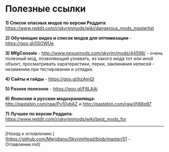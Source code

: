 # Полезные ссылки

**1) Список опасных модов по версии Реддита**: https://www.reddit.com/r/skyrimmods/wiki/dangerous_mods_masterlist

**2) Обучающие видео и список модов для оптимизации** - https://goo.gl/05OWUe

**3) MfgConsole** - http://www.nexusmods.com/skyrim/mods/44596/ - очень полезный мод, позволяющий узнавать, из какого мода тот или иной объект, просматривать харатеристики, перки, заклинания неписей - незаменим при тестировании и отладке.

**4) Сайты и гайды** - https://goo.gl/hzAmQl

**5) Разное полезное** - https://goo.gl/F8LAAi

**6) Японские и русские модохранилища:** http://pastebin.com/raw/Py10ybAZ и http://pastebin.com/raw/ifj88p97

**7) Лучшее по версии Реддита**: https://www.reddit.com/r/skyrimmods/wiki/best_mods_for

------

[*Назад к оглавлению.*](https://github.com/Meridiano/SkyrimHead/blob/master/01 - Оглавление.md)
